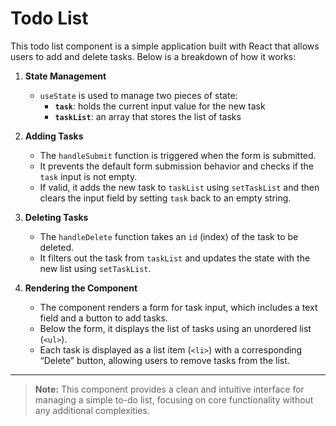 # Todo List

This todo list component is a simple application built with React that allows users to add and delete tasks. Below is a breakdown of how it works:

1. **State Management**

   - `useState` is used to manage two pieces of state:
     - **`task`**: holds the current input value for the new task
     - **`taskList`**: an array that stores the list of tasks

2. **Adding Tasks**

   - The `handleSubmit` function is triggered when the form is submitted.
   - It prevents the default form submission behavior and checks if the `task` input is not empty.
   - If valid, it adds the new task to `taskList` using `setTaskList` and then clears the input field by setting `task` back to an empty string.

3. **Deleting Tasks**

   - The `handleDelete` function takes an `id` (index) of the task to be deleted.
   - It filters out the task from `taskList` and updates the state with the new list using `setTaskList`.

4. **Rendering the Component**
   - The component renders a form for task input, which includes a text field and a button to add tasks.
   - Below the form, it displays the list of tasks using an unordered list (`<ul>`).
   - Each task is displayed as a list item (`<li>`) with a corresponding “Delete” button, allowing users to remove tasks from the list.

---

> **Note:** This component provides a clean and intuitive interface for managing a simple to-do list, focusing on core functionality without any additional complexities.
